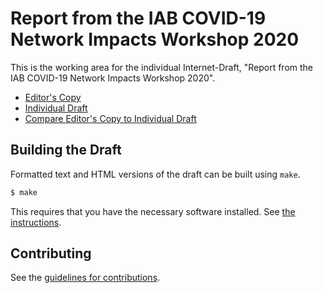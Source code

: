 # Report from the IAB COVID-19 Network Impacts Workshop 2020

This is the working area for the individual Internet-Draft, "Report from the IAB COVID-19 Network Impacts Workshop 2020".

* [Editor's Copy](https://intarchboard.github.io/covid19-workshop/#go.draft-iab-covid19-workshop.html)
* [Individual Draft](https://tools.ietf.org/html/draft-iab-covid19-workshop)
* [Compare Editor's Copy to Individual Draft](https://intarchboard.github.io/covid19-workshop/#go.draft-iab-covid19-workshop.diff)

## Building the Draft

Formatted text and HTML versions of the draft can be built using `make`.

```sh
$ make
```

This requires that you have the necessary software installed.  See
[the instructions](https://github.com/martinthomson/i-d-template/blob/master/doc/SETUP.md).


## Contributing

See the
[guidelines for contributions](https://github.com/intarchboard/covid19-workshop/blob/master/CONTRIBUTING.md).
